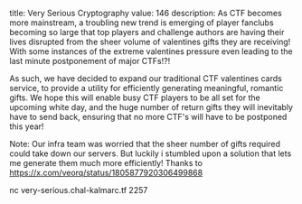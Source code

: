 title: Very Serious Cryptography
value: 146
description: As CTF becomes more mainstream, a troubling new trend is emerging of player fanclubs becoming so large that top players and challenge authors are having their lives disrupted from the sheer volume of valentines gifts they are receiving! With some instances of the extreme valentines pressure even leading to the last minute postponement of major CTFs!?!

As such, we have decided to expand our traditional CTF valentines cards service, to provide a utility for efficiently generating meaningful, romantic gifts. We hope this will enable busy CTF players to be all set for the upcoming white day, and the huge number of return gifts they will inevitably have to send back, ensuring that no more CTF's will have to be postponed this year!

Note: Our infra team was worried that the sheer number of gifts required could take down our servers. But luckily i stumbled upon a solution that lets me generate them much more efficiently! Thanks to https://x.com/veorq/status/1805877920306499868 

nc very-serious.chal-kalmarc.tf 2257